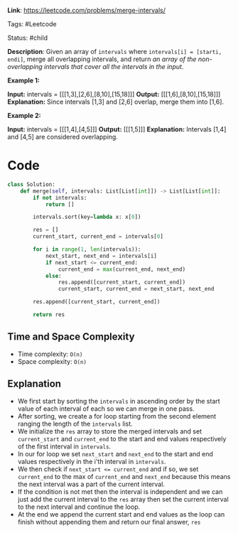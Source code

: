 **Link**: https://leetcode.com/problems/merge-intervals/

Tags: #Leetcode 

Status: #child 

**Description**: Given an array of `intervals` where `intervals[i] = [starti, endi]`, merge all overlapping intervals, and return _an array of the non-overlapping intervals that cover all the intervals in the input_.

**Example 1:**

**Input:** intervals = [[[1,3],[2,6],[8,10],[15,18]]]
**Output:** [[[1,6],[8,10],[15,18]]]
**Explanation:** Since intervals [1,3] and [2,6] overlap, merge them into [1,6].

**Example 2:**

**Input:** intervals = [[[1,4],[4,5]]]
**Output:** [[[1,5]]]
**Explanation:** Intervals [1,4] and [4,5] are considered overlapping.


# Code
```python
class Solution:
    def merge(self, intervals: List[List[int]]) -> List[List[int]]:
        if not intervals:
            return []

        intervals.sort(key=lambda x: x[0])

        res = []
        current_start, current_end = intervals[0]

        for i in range(1, len(intervals)):
            next_start, next_end = intervals[i]
            if next_start <= current_end:
                current_end = max(current_end, next_end)
            else:
                res.append([current_start, current_end])
                current_start, current_end = next_start, next_end

        res.append([current_start, current_end])

        return res
```
## Time and Space Complexity

- Time complexity: `O(n)`
- Space complexity: `O(n)`
## Explanation

- We first start by sorting the `intervals` in ascending order by the start value of each interval of each  so we can merge in one pass.
- After sorting, we create a for loop starting from the second element ranging the length of the `intervals` list.
- We initialize the `res` array to store the merged intervals and set `current_start` and `current_end` to the start and end values respectively of the first interval in `intervals`.
- In our for loop we set `next_start` and `next_end` to the start and end values respectively in  the i'th interval in `intervals`.
- We then check if `next_start <= current_end` and if so, we set `current_end` to the max of `current_end` and `next_end` because this means the next interval was a part of the current interval.
- If the condition is not met then the interval is independent and we can just add the current interval to the `res` array then set the current interval to the next interval and continue the loop.
- At the end we append the current start and end values as the loop can finish without appending them and return our final answer, `res`